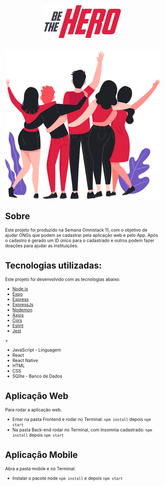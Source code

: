 <h1 align="center">	
<img src="https://github.com/CahMoura/be-the-hero/blob/master/frontend/src/assets/logo.svg" width="250px" /><br>		
</h1>	

<h2 align="center">
<img align="center" src="https://github.com/CahMoura/be-the-hero/blob/master/frontend/src/assets/heroes.png"></img>
</h2>

# Sobre
<p>Este projeto foi produzido na Semana Omnistack 11, com o objetivo de ajudar ONGs que podem se cadastrar pela aplicação web e pelo App. Após o cadastro é gerado um ID único para o cadastrado e outros podem fazer doações para ajudar as instituições.</p>

# Tecnologias utilizadas: 

<p>Este projeto foi desenvolvido com as tecnologias abaixo:</p>
<ul>
<li><a href="https://nodejs.org/en/" rel="nofollow">Node.js</a></li>
<li><a href="https://expo.io/" rel="nofollow">Expo</a></li>
<li><a href="https://expressjs.com/pt-br/" rel="nofollow">Express</a></li>
<li><a href="https://expressjs.com/pt-br/" rel="nofollow">ExpressJs</a></li>
<li><a href="https://www.npmjs.com/package/nodemon" rel="nofollow">Nodemon</a></li>
<li><a href="https://www.npmjs.com/package/axios" rel="nofollow">Axios</a></li>
<li><a href="https://www.npmjs.com/package/cors" rel="nofollow">Cors</a></li>
<li><a href="https://www.npmjs.com/package/eslint" rel="nofollow">Eslint</a></li>
<li><a href="https://www.npmjs.com/package/jest" rel="nofollow">Jest</a></li>
</ul>
+
<ul>
 <li>JavaScript - Linguagem</li>
 <li>React</li>
 <li>React Native</li>
 <li>HTML</li>
 <li>CSS</li>
 <li>SQlite - Banco de Dados</li>
</ul>


# Aplicação Web

<p>Para rodar a aplicação web:</p>
<ul>
 <li> 
  Entar na pasta Frontend e rodar no Terminal:
  <code>npm install</code> depois <code>npm start</code>
 </li>
 <li>
  Na pasta Back-end rodar no Terminal, com Insomnia cadastrado:
  <code>npm install</code> depois <code>npm start</code>
 </li>
</ul>

# Aplicação Mobile

<p>Abra a pasta mobile e no Terminal:</p>
<ul>
 <li>Instalar o pacote node
  <code>npm install</code> e depois <code>npm start</code>
 </li>
</ul>

